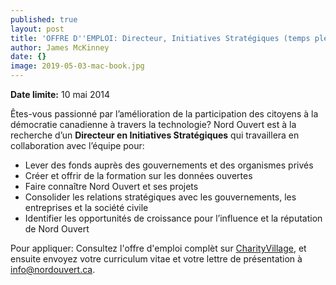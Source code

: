 ```yaml
---
published: true
layout: post
title: 'OFFRE D''EMPLOI: Directeur, Initiatives Stratégiques (temps plein, télétravail)'
author: James McKinney
date: {}
image: 2019-05-03-mac-book.jpg
---
```

**Date limite:** 10 mai 2014 

Êtes-vous passionné par l’amélioration de la participation des citoyens à la démocratie canadienne à travers la technologie? Nord Ouvert est à la recherche d’un **Directeur en Initiatives Stratégiques** qui travaillera en collaboration avec l’équipe pour:

* Lever des fonds auprès des gouvernements et des organismes privés
* Créer et offrir de la formation sur les données ouvertes
* Faire connaître Nord Ouvert et ses projets
* Consolider les relations stratégiques avec les gouvernements, les entreprises et la société civile
* Identifier les opportunités de croissance pour l’influence et la réputation de Nord Ouvert

Pour appliquer: Consultez l'offre d'emploi complèt sur [CharityVillage](http://charityvillage.com/jobs/search-results/job-detail.aspx?id=292483), et ensuite envoyez votre curriculum vitae et votre lettre de présentation à [info@nordouvert.ca](mailto:info@nordouvert.ca).
